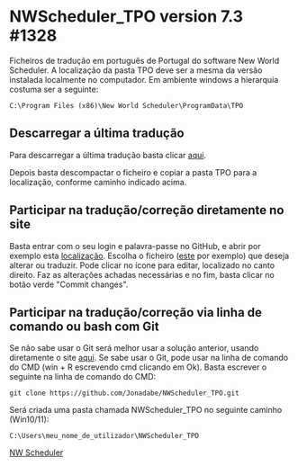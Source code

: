 # NWScheduler_TPO version 7.3 #1328

Ficheiros de tradução em português de Portugal do software New World Scheduler.
A localização da pasta TPO deve ser a mesma da versão instalada localmente no
computador. Em ambiente windows a hierarquia costuma ser a seguinte:
```
C:\Program Files (x86)\New World Scheduler\ProgramData\TPO
```

## Descarregar a última tradução
Para descarregar a última tradução basta clicar
[aqui](https://github.com/Jonadabe/NWScheduler_TPO/archive/refs/heads/main.zip).

Depois basta descompactar o ficheiro e copiar a pasta TPO para a localização,
conforme caminho indicado acima.

## Participar na tradução/correção diretamente no site
Basta entrar com o seu login e palavra-passe no GitHub, e abrir por exemplo esta
[localização](https://github.com/Jonadabe/NWScheduler_TPO/tree/main/TPO).
Escolha o ficheiro
([este](https://github.com/Jonadabe/NWScheduler_TPO/blob/main/TPO/DefaultEmailTemplates/Other/2_Convite%20do%20aplicativo%20NW%20Publisher.txt)
por exemplo) que deseja alterar ou traduzir. Pode clicar no ícone para editar,
localizado no canto direito.
Faz as alterações achadas necessárias e no fim, basta clicar no botão verde
"Commit changes".

## Participar na tradução/correção via linha de comando ou bash com Git
Se não sabe usar o Git será melhor usar a solução anterior, usando diretamente o
site [aqui](https://github.com/Jonadabe/NWScheduler_TPO).
Se sabe usar o Git, pode usar na linha de comando do CMD (win + R escrevendo cmd
clicando em Ok). Basta escrever o seguinte na linha de comando do CMD:
```
git clone https://github.com/Jonadabe/NWScheduler_TPO.git
```
Será criada uma pasta chamada NWScheduler_TPO no seguinte caminho (Win10/11):
```
C:\Users\meu_nome_de_utilizador\NWScheduler_TPO
```

[NW Scheduler](https://nwscheduler.com/)
